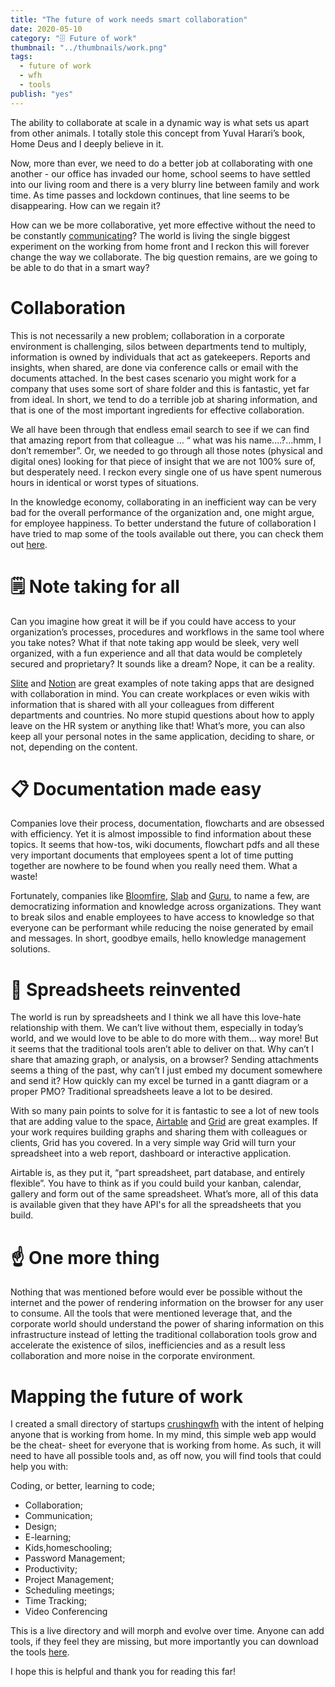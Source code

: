 ```yaml
---
title: "The future of work needs smart collaboration"
date: 2020-05-10
category: "🗄️ Future of work"
thumbnail: "../thumbnails/work.png"
tags:
  - future of work
  - wfh
  - tools
publish: "yes"
---
```


The ability to collaborate at scale in a dynamic way is what sets us apart from other animals. I totally stole this concept from Yuval Harari’s book, Home Deus and I deeply believe in it.  

Now, more than ever, we need to do a better job at collaborating with one another - our office has invaded our home, school seems to have settled into our living room and there is a very blurry line between family and work time. As time passes and lockdown continues, that line seems to be disappearing. How can we regain it? 

How can we be more collaborative, yet more effective without the need to be constantly [communicating](https://www.tiagofsanchez.com/the-future-of-work-needs-a-new-communication-tool)? The world is living the single biggest experiment on the working from home front and I reckon this will forever change the way we collaborate. The big question remains, are we going to be able to do that in a smart way?

# Collaboration

This is not necessarily a new problem; collaboration in a corporate environment is challenging, silos between departments tend to multiply, information is owned by individuals that act as gatekeepers. Reports and insights, when shared, are done via conference calls or email with the documents attached. In the best cases scenario you might work for a company that uses some sort of share folder and this is fantastic, yet far from ideal. In short, we tend to do a terrible job at sharing information, and that is one of the most important ingredients for effective collaboration.

We all have been through that endless email search to see if we can find that amazing report from that colleague … “ what was his name....?...hmm, I don’t remember”. Or, we needed to go through all those notes (physical and digital ones) looking for that piece of insight that we are not 100% sure of, but desperately need. I reckon every single one of us have spent numerous hours in identical or worst types of situations. 
  
In the knowledge economy, collaborating in an inefficient way can be very bad for the overall performance of the organization and, one might argue, for employee happiness. To better understand the future of collaboration I have tried to map some of the tools available out there, you can check them out [here](https://crushingwfh.com/collaboration/).

# 🗒️ Note taking for all

Can you imagine how great it will be if you could have access to your organization’s processes, procedures and workflows in the same tool where you take notes? What if that note taking app would be sleek, very well organized, with a fun experience and all that data would be completely secured and proprietary? It sounds like a dream? Nope, it can be a reality. 
   
[Slite](https://crushingwfh.com/collaboration/slite) and [Notion](https://crushingwfh.com/collaboration/notion) are great examples of note taking apps that are designed with collaboration in mind. You can create workplaces or even wikis with information that is shared with all your colleagues from different departments and countries. No more stupid questions about how to apply leave on the HR system or anything like that! What’s more, you can also keep all your personal notes in the same application, deciding to share, or not, depending on the content.


# 📋 Documentation made easy 

Companies love their process, documentation, flowcharts and are obsessed with efficiency. Yet it is almost impossible to find information about these topics. It seems that how-tos, wiki documents, flowchart pdfs and all these very important documents that employees spent a lot of time putting together are nowhere to be found when you really need them. What a waste!

Fortunately, companies like [Bloomfire](https://crushingwfh.com/collaboration/bloomfire), [Slab](https://crushingwfh.com/collaboration/slab) and [Guru](https://crushingwfh.com/collaboration/guru), to name a few, are democratizing information and knowledge across organizations. They want to break silos and enable employees to have access to knowledge so that everyone can be performant while reducing the noise generated by email and messages. In short, goodbye emails, hello knowledge management solutions. 


# 🔢 Spreadsheets reinvented  

The world is run by spreadsheets and I think we all have this love-hate relationship with them. We can’t live without them, especially in today’s world, and we would love to be able to do more with them… way more! But it seems that the traditional tools aren’t able to deliver on that. Why can’t I share that amazing graph, or analysis, on a browser? Sending attachments seems a thing of the past, why can’t I just embed my document somewhere and send it? How quickly can my excel be turned in a gantt diagram or a proper PMO? Traditional spreadsheets leave a lot to be desired. 

With so many pain points to solve for it is fantastic to see a lot of new tools that are adding value to the space, [Airtable](https://crushingwfh.com/collaboration/airtable) and [Grid](https://crushingwfh.com/collaboration/grid) are great examples. If your work requires building graphs and sharing them with colleagues or clients, Grid has you covered. In a very simple way Grid will turn your spreadsheet into a web report, dashboard or interactive application. 

Airtable is, as they put it, “part spreadsheet, part database, and entirely flexible”. You have to think as if you could build your kanban, calendar, gallery and form out of the same spreadsheet. What’s more, all of this data is available given that they have API's for all the spreadsheets that you build.


# ☝️ One more thing

Nothing that was mentioned before would ever be possible without the internet and the power of rendering information on the browser for any user to consume. All the tools that were mentioned leverage that, and the corporate world should understand the power of sharing information on this infrastructure instead of letting the traditional collaboration tools grow and accelerate the existence of silos, inefficiencies and as a result less collaboration and more noise in the corporate environment.

# Mapping the future of work

I created a small directory of startups [crushingwfh](https://crushingwfh.com/) with the intent of helping anyone that is working from home. In my mind, this simple web app would be the cheat- sheet for everyone that is working from home. As such, it will need to have all possible tools and, as off now, you will find tools that could help you with: 

Coding, or better, learning to code;
- Collaboration;
- Communication;
- Design; 
- E-learning; 
- Kids,homeschooling; 
- Password Management; 
- Productivity; 
- Project Management; 
- Scheduling meetings; 
- Time Tracking; 
- Video Conferencing 

This is a live directory and will morph and evolve over time. Anyone can add tools, if they feel they are missing, but more importantly you can download the tools [here](https://crushingwfh.com/downloadtools).


I hope this is helpful and thank you for reading this far!





